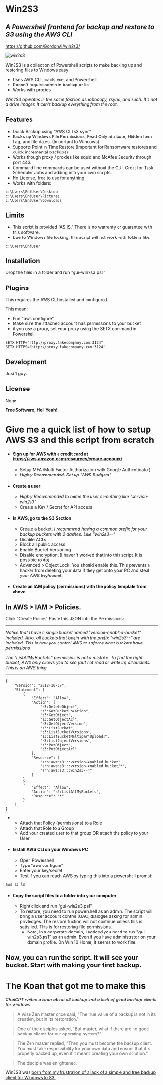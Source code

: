 # Win2S3
## _A Powershell frontend for backup and restore to S3 using the AWS CLI_
https://github.com/GordonVi/win2s3/

![win2s3](http://virasawmi.com/gordon/images/win2s3.jpg)

Win2S3 is a collection of Powershell scripts to make backing up and restoring files to Windows easy

- Uses AWS CLI, icacls.exe, and Powershell
- Doesn't require admin in backup or list
- Works with proxies

_Win2S3 operates in the same fashion as robocopy, rsync, and such. It's not a drive imager. It can't backup everything from the root._

## Features

- Quick Backup using "AWS CLI s3 sync"
- Backs up Windows File Permissions, Read Only attribute, Hidden Item flag, and file dates. (Important to Windows)
- Supports Point in Time Restore (Important for Ransomware restores and quick incremental backups)
- Works though proxy / proxies like squid and McAfee Security through port 443. 
- Command line commands can be used without the GUI. Great for Task Scheduler Jobs and adding into your own scripts.
- No License, free to use for anything
- Works with folders:
```
c:\Users\EndUser\Desktop
c:\Users\EndUser\Pictures
c:\Users\EndUser\Downloads
```

## Limits
- This script is provided "AS IS." There is no warrenty or guarantee with this software.
- Due to Windows file locking, this script will not work with folders like:
```
c:\Users\EndUser
```

## Installation

Drop the files in a folder and run "gui-win2s3.ps1"

## Plugins

This requires the AWS CLI installed and configured.

This mean:

- Run "aws configure"
- Make sure the attached account has permissions to your bucket
- if you use a proxy, set your proxy using the SETX command in Powershell
```
SETX HTTP="http://proxy.fakecompany.com:3124"
SETX HTTPS="http://proxy.fakecompany.com:3124"
```


## Development

Just 1 guy.


## License

None

**Free Software, Hell Yeah!**



# Give me a quick list of how to setup AWS S3 and this script from scratch

- #### Sign up for AWS with a credit card at https://aws.amazon.com/resources/create-account/
  - Setup MFA (Multi Factor Authorization with Google Authenticator)
  - _Highly Recommended. Set up "AWS Budgets"_

- #### Create a user
  - _Highly Recommended to name the user something like "service-win2s3"_
  - Create a Key / Secret for API access

- #### In AWS, go to the S3 Section
  - Create a bucket. 
_I recommend having a common prefix for your backup buckets with 2 dashes. Like "win2s3--"_
  - Disable ACLs
  - Block all public access
  - Enable Bucket Versioning
  - Disable encryption. (I haven't worked that into this script. It is possible to do)
  - Advanced > Object Lock. You should enable this. This prevents a hacker from deleting your data if they get onto your PC and steal your AWS key/secret.

- #### Create an IAM policy (permissions) with the policy template from above

## In AWS > IAM > Policies.

Click "Create Policy."
Paste this JSON into the Permissions:

--------------------
_Notice that I have a single bucket named "version-enabled-bucket" included. Also, all buckets that begin with the prefix "win2s3--" are included. This is how you control AWS to enforce what buckets have permissions._ 

_The "ListAllMyBuckets" permission is not a mistake. To find the right bucket, AWS only allows you to see (but not read or write in) all buckets. This is an AWS thing._

--------------------

```
{
    "Version": "2012-10-17",
    "Statement": [
        {
            "Effect": "Allow",
            "Action": [
                "s3:DeleteObject",
                "s3:GetBucketLocation",
                "s3:GetObject",
                "s3:GetObjectAcl",
                "s3:GetObjectVersion",
                "s3:ListBucket",
                "s3:ListBucketVersions",
                "s3:ListBucketMultipartUploads",
                "s3:ListObjectVersions",
                "s3:PutObject",
                "s3:PutObjectAcl"
            ],
            "Resource": [
                "arn:aws:s3:::version-enabled-bucket",
                "arn:aws:s3:::version-enabled-bucket/*",
                "arn:aws:s3:::win2s3--*"
            ]
        },
        {
            "Effect": "Allow",
            "Action": "s3:ListAllMyBuckets",
            "Resource": "*"
        }
    ]
}
```
-
  - Attach that Policy (permissions) to a Role
  - Attach that Role to a Group
  - Add your created user to that group OR attach the policy to your User

- #### Install AWS CLI on your Windows PC
  - Open Powershell
  - Type "aws configure"
  - Enter your key/secret
  - Test if you can reach AWS by typing this into a powershell prompt:
```
aws s3 ls
```

- #### Copy the script files to a folder into your computer
  - Right click and run "gui-win2s3.ps1"
  - To restore, you need to run powershell as an admin. The script will bring a user account control (UAC) dialogue asking for admin privledges. The restore fuction will not continue unless this is satisfied. This is for restoring file permissions.  
    - Note, In a corporate domain, I noticed you need to run "gui-win2s3.ps1" as an admin. Even if you have administrator on your domain profile. On Win 10 Home, it seems to work fine.

## Now, you can run the script. It will see your bucket. Start with making your first backup.

# The Koan that got me to make this

_ChatGPT writes a koan about s3 backup and a lack of good backup clients for windows_

> A wise Zen master once said, "The true value of a backup is not in its creation, but in its restoration."

> One of the disciples asked, "But master, what if there are no good backup clients for our operating system?"

> The Zen master replied, "Then you must become the backup client. You must take responsibility for your own data and ensure that it is properly backed up, even if it means creating your own solution."

> The disciple was enlightened.

Win2S3 was [born from my frustration of a lack of a simple and free backup client for Windows to S3.](https://old.reddit.com/r/aws/comments/yxy9cp/windows_server_backup_to_s3_via_proxy/) 

